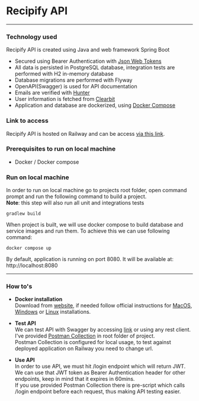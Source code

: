 # Recipify API
<hr/>

### Technology used
Recipify API is created using Java and web framework Spring Boot
- Secured using Bearer Authentication with [Json Web Tokens](https://jwt.io/)
- All data is persisted in PostgreSQL database, integration tests are performed with H2 in-memory database
- Database migrations are performed with Flyway
- OpenAPI(Swagger) is used for API documentation
- Emails are verified with [Hunter](https://hunter.io/)
- User information is fetched from [Clearbit](https://clearbit.com/)
- Application and database are dockerized, using [Docker Compose](https://docs.docker.com/compose/)


### Link to access
Recipify API is hosted on Railway and can be access [via this link](https://recipify-production.up.railway.app/). <br>


### Prerequisites to run on local machine
- Docker / Docker compose


### Run on local machine
In order to run on local machine go to projects root folder, open command prompt and run the following command to build a project. <br>
**Note**: this step will also run all unit and integrations tests
```shell
gradlew build
```

When project is built, we will use docker compose to build database and service images and run them. 
To achieve this we can use following command:
```shell
docker compose up
```
By default, application is running on port 8080. It will be available at:
http://localhost:8080


<hr/>

### How to's

- <b>Docker installation</b> <br>
Download from [website](https://www.docker.com/), if needed follow official instructions for 
[MacOS](https://docs.docker.com/desktop/install/mac-install/), 
[Windows](https://docs.docker.com/desktop/install/windows-install/) 
or [Linux](https://docs.docker.com/desktop/install/linux-install/) installations.


- <b>Test API</b> <br>
  We can test API with Swagger by accessing [link](https://recipify-production.up.railway.app/) or using any rest client. I've provided [Postman Collection](https://github.com/apelan/recipify/blob/main/Recipify%20Collection.postman_collection.json) in root folder of project.<br> 
Postman Collection is configured for local usage, to test against deployed application on Railway you need to change url. <br>

- <b>Use API</b> <br>
  In order to use API, we must hit /login endpoint which will return JWT. <br>
  We can use that JWT token as Bearer Authentication header for other endpoints, keep in mind that it expires in 60mins. <br>
  If you use provided Postman Collection there is pre-script which calls /login endpoint before each request, thus making API testing easier.
